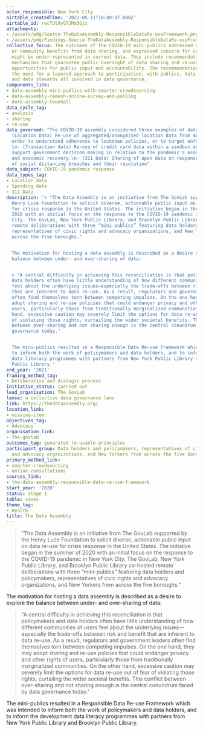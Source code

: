 ```yaml
---
actor_responsible: New York City
airtable_createdTime: '2022-05-11T10:49:37.000Z'
airtable_id: recTUl9yG7JMm3Gjx
attachments:
- /assets/pdg/Source-TheDataAssembly-ResponsibleDataRe-useFramework.png
- /assets/pdg/Findings-Source-TheDataAssembly-ResponsibleDataRe-useFramework.png
collective_focus: The outcomes of the COVID-19 mini-publics addressed a range of collective
  or community benefits from data sharing, and expressed concern for communities who
  might be under-represented in current data. They include recommendations for ongoing
  mechanisms that guarantee public oversight of data sharing and re-use action, and
  opportunities for public input and accountability. The recommendations highlight
  the need for a layered approach to participation, with publics, data intermediaries
  and data stewards all involved in data governance.
components_link:
- data-assembly-mini-publics-with-smarter-crowdsourcing
- data-assembly-remesh-online-survey-and-polling
- data-assembly-townhall
data_cycle_tag:
- analysis
- sharing
- re-use
data_governed: "The COVID-19 assembly considered three examples of data re-use:\n\n-
  (Location Data) Re-use of aggregated/anonymised location data from mobile apps in
  order to understand adherence to lockdown policies, or to target enforcement activities.
  \n- (Transaction data) Re-use of credit card data within a sandbox environment to
  support government decision making in relation to the pandemic's economic impacts,
  and economic recovery.\n- (311 Data) Sharing of open data on response to reports
  of social distancing breaches and their resolution"
data_subject: COVID-19 pandemic response
data_types_tag:
- Location data
- Spending data
- 311 Data
description: '> "The Data Assembly is an initiative from The GovLab supported by the
  Henry Luce Foundation to solicit diverse, actionable public input on data re-use
  for crisis response in the United States. The initiative began in the summer of
  2020 with an initial focus on the response to the COVID-19 pandemic in New York
  City. The GovLab, New York Public Library, and Brooklyn Public Library co-hosted
  remote deliberations with three “mini-publics” featuring data holders and policymakers,
  representatives of civic rights and advocacy organizations, and New Yorkers from
  across the five boroughs."


  The motivation for hosting a data assembly is described as a desire to explore the
  balance between under- and over-sharing of data:


  > "A central difficulty in achieving this reconciliation is that policymakers and
  data holders often have little understanding of how different communities of users
  feel about the underlying issues—especially the trade-offs between risk and benefit
  that are inherent to data re-use. As a result, regulators and government leaders
  often find themselves torn between competing impulses. On the one hand, they may
  adopt sharing and re-use policies that could endanger privacy and other rights of
  users, particularly those from traditionally marginalized communities. On the other
  hand, excessive caution may severely limit the options for data re-use out of fear
  of violating those rights, curtailing the wider societal benefits. This conflict
  between over-sharing and not sharing enough is the central conundrum faced by data
  governance today."


  The mini-publics resulted in a Responsible Data Re-use Framework which was intended
  to inform both the work of policymakers and data holders, and to inform the development
  data literacy programmes with partners from New York Public Library and Brooklyn
  Public Library.'
end_year: '2021'
framing_method_tag:
- Deliberative and dialogic process
initiative_status: carried out
lead_organisation: The GovLab
lense: a collective data governance lens
link: https://thedataassembly.org/
location_link:
- missing-item
objectives_tag:
- Advocacy
organisation_link:
- the-govlab
outcomes_tag: generated re-usable principles
participant_group: Data holders and policymakers, representatives of civic rights
  and advocacy organizations, and New Yorkers from across the five boroughs
primary_method_link:
- smarter-crowdsourcing
- online-consultations
sources_link:
- the-data-assembly-responsible-data-re-use-framework
start_year: '2020'
status: Stage 1
table: cases
theme_tag:
- Health
title: The Data Assembly
---
```


> "The Data Assembly is an initiative from The GovLab supported by the Henry Luce Foundation to solicit diverse, actionable public input on data re-use for crisis response in the United States. The initiative began in the summer of 2020 with an initial focus on the response to the COVID-19 pandemic in New York City. The GovLab, New York Public Library, and Brooklyn Public Library co-hosted remote deliberations with three “mini-publics” featuring data holders and policymakers, representatives of civic rights and advocacy organizations, and New Yorkers from across the five boroughs."

The motivation for hosting a data assembly is described as a desire to explore the balance between under- and over-sharing of data:

> "A central difficulty in achieving this reconciliation is that policymakers and data holders often have little understanding of how different communities of users feel about the underlying issues—especially the trade-offs between risk and benefit that are inherent to data re-use. As a result, regulators and government leaders often find themselves torn between competing impulses. On the one hand, they may adopt sharing and re-use policies that could endanger privacy and other rights of users, particularly those from traditionally marginalized communities. On the other hand, excessive caution may severely limit the options for data re-use out of fear of violating those rights, curtailing the wider societal benefits. This conflict between over-sharing and not sharing enough is the central conundrum faced by data governance today."

The mini-publics resulted in a Responsible Data Re-use Framework which was intended to inform both the work of policymakers and data holders, and to inform the development data literacy programmes with partners from New York Public Library and Brooklyn Public Library.